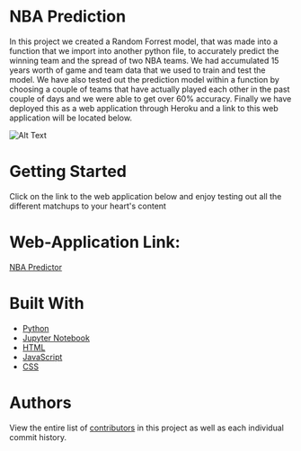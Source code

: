 # NBA Prediction
In this project we created a Random Forrest model, that was made into a function that we import into another python file, to accurately predict the winning team and the spread of two NBA teams. We had accumulated 15 years worth of game and team data that we used to train and test the model. We have also tested out the prediction model within a function by choosing a couple of teams that have actually played each other in the past couple of days and we were able to get over 60% accuracy. Finally we have deployed this as a web application through Heroku and a link to this web application will be located below.

![Alt Text](Images/NBA_Predictor_Home.png)

# Getting Started
Click on the link to the web application below and enjoy testing out all the different matchups to your heart's content

# Web-Application Link:
[NBA Predictor](https://nba-game-predictor.herokuapp.com/)

# Built With
* [Python](https://www.python.org/)
* [Jupyter Notebook](https://jupyter.org/)
* [HTML](https://en.wikipedia.org/wiki/HTML)
* [JavaScript](https://en.wikipedia.org/wiki/JavaScript)
* [CSS](https://en.wikipedia.org/wiki/Cascading_Style_Sheets)


# Authors
View the entire list of [contributors](https://github.com/firehelmet1/final_project/graphs/contributors) in this project as well as each individual commit history.

